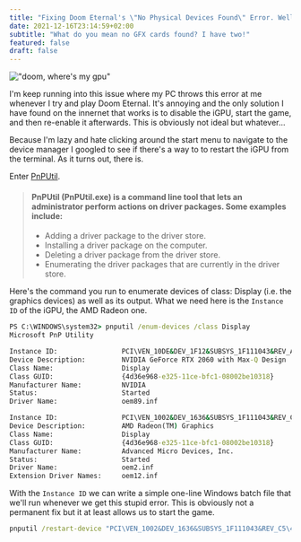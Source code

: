 ```yaml
---
title: "Fixing Doom Eternal's \"No Physical Devices Found\" Error. Well, not really."
date: 2021-12-16T23:14:59+02:00
subtitle: "What do you mean no GFX cards found? I have two!"
featured: false
draft: false
---
```


!["doom, where's my gpu"](/images/dude-wheres-my-gpu-what-does-mine-say-dude-wheres-my-gpu.png)

I'm keep running into this issue where my PC throws this error at me whenever I try and play Doom Eternal. It's annoying and the only solution I have found on the innernet that works is to disable the iGPU, start the game, and then re-enable it afterwards. This is obviously not ideal but whatever... 

Because I'm lazy and hate clicking around the start menu to navigate to the device manager I googled to see if there's a way to to restart the iGPU from the terminal. As it turns out, there is.

Enter [PnPUtil](https://docs.microsoft.com/en-us/windows-hardware/drivers/devtest/pnputil).

> #### PnPUtil (PnPUtil.exe) is a command line tool that lets an administrator perform actions on driver packages. Some examples include:
> - Adding a driver package to the driver store.
> - Installing a driver package on the computer.
> - Deleting a driver package from the driver store.
> - Enumerating the driver packages that are currently in the driver store. 

Here's the command you run to enumerate devices of class: Display (i.e. the graphics devices) as well as its output. What we need here is the `Instance ID` of the iGPU, the AMD Radeon one.

```cmd
PS C:\WINDOWS\system32> pnputil /enum-devices /class Display
Microsoft PnP Utility

Instance ID:                PCI\VEN_10DE&DEV_1F12&SUBSYS_1F111043&REV_A1\4&1293019d&0&0009
Device Description:         NVIDIA GeForce RTX 2060 with Max-Q Design
Class Name:                 Display
Class GUID:                 {4d36e968-e325-11ce-bfc1-08002be10318}
Manufacturer Name:          NVIDIA
Status:                     Started
Driver Name:                oem89.inf

Instance ID:                PCI\VEN_1002&DEV_1636&SUBSYS_1F111043&REV_C5\4&38c8dac&0&0041
Device Description:         AMD Radeon(TM) Graphics
Class Name:                 Display
Class GUID:                 {4d36e968-e325-11ce-bfc1-08002be10318}
Manufacturer Name:          Advanced Micro Devices, Inc.
Status:                     Started
Driver Name:                oem2.inf
Extension Driver Names:     oem12.inf
```

With the `Instance ID` we can write a simple one-line Windows batch file that we'll run whenever we get this stupid error. This is obviously not a permanent fix but it at least allows us to start the game.

```cmd
pnputil /restart-device "PCI\VEN_1002&DEV_1636&SUBSYS_1F111043&REV_C5\4&38c8dac&0&0041"
```